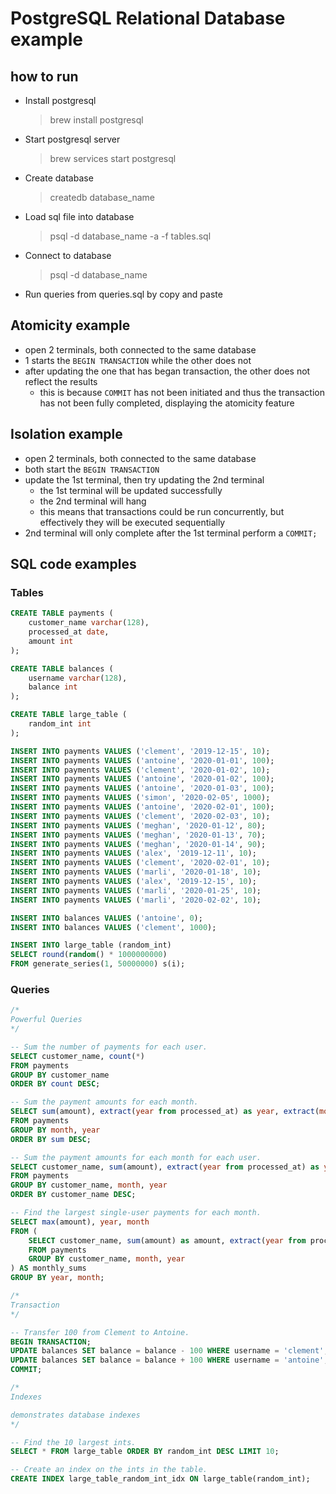 # PostgreSQL Relational Database example

## how to run

- Install postgresql
  > brew install postgresql
- Start postgresql server
  > brew services start postgresql
- Create database
  > createdb database_name
- Load sql file into database
  > psql -d database_name -a -f tables.sql
- Connect to database
  > psql -d database_name
- Run queries from queries.sql by copy and paste

## Atomicity example

- open 2 terminals, both connected to the same database
- 1 starts the `BEGIN TRANSACTION` while the other does not
- after updating the one that has began transaction, the other does not reflect the results
  - this is because `COMMIT` has not been initiated and thus the transaction has not been fully completed, displaying the atomicity feature

## Isolation example

- open 2 terminals, both connected to the same database
- both start the `BEGIN TRANSACTION`
- update the 1st terminal, then try updating the 2nd terminal
  - the 1st terminal will be updated successfully
  - the 2nd terminal will hang
  - this means that transactions could be run concurrently, but effectively they will be executed sequentially
- 2nd terminal will only complete after the 1st terminal perform a `COMMIT;`

## SQL code examples

### Tables

```sql
CREATE TABLE payments (
    customer_name varchar(128),
    processed_at date,
    amount int
);

CREATE TABLE balances (
    username varchar(128),
    balance int
);

CREATE TABLE large_table (
    random_int int
);

INSERT INTO payments VALUES ('clement', '2019-12-15', 10);
INSERT INTO payments VALUES ('antoine', '2020-01-01', 100);
INSERT INTO payments VALUES ('clement', '2020-01-02', 10);
INSERT INTO payments VALUES ('antoine', '2020-01-02', 100);
INSERT INTO payments VALUES ('antoine', '2020-01-03', 100);
INSERT INTO payments VALUES ('simon', '2020-02-05', 1000);
INSERT INTO payments VALUES ('antoine', '2020-02-01', 100);
INSERT INTO payments VALUES ('clement', '2020-02-03', 10);
INSERT INTO payments VALUES ('meghan', '2020-01-12', 80);
INSERT INTO payments VALUES ('meghan', '2020-01-13', 70);
INSERT INTO payments VALUES ('meghan', '2020-01-14', 90);
INSERT INTO payments VALUES ('alex', '2019-12-11', 10);
INSERT INTO payments VALUES ('clement', '2020-02-01', 10);
INSERT INTO payments VALUES ('marli', '2020-01-18', 10);
INSERT INTO payments VALUES ('alex', '2019-12-15', 10);
INSERT INTO payments VALUES ('marli', '2020-01-25', 10);
INSERT INTO payments VALUES ('marli', '2020-02-02', 10);

INSERT INTO balances VALUES ('antoine', 0);
INSERT INTO balances VALUES ('clement', 1000);

INSERT INTO large_table (random_int)
SELECT round(random() * 1000000000)
FROM generate_series(1, 50000000) s(i);
```

### Queries

```sql
/*
Powerful Queries
*/

-- Sum the number of payments for each user.
SELECT customer_name, count(*)
FROM payments
GROUP BY customer_name
ORDER BY count DESC;

-- Sum the payment amounts for each month.
SELECT sum(amount), extract(year from processed_at) as year, extract(month from processed_at) as month
FROM payments
GROUP BY month, year
ORDER BY sum DESC;

-- Sum the payment amounts for each month for each user.
SELECT customer_name, sum(amount), extract(year from processed_at) as year, extract(month from processed_at) as month
FROM payments
GROUP BY customer_name, month, year
ORDER BY customer_name DESC;

-- Find the largest single-user payments for each month.
SELECT max(amount), year, month
FROM (
    SELECT customer_name, sum(amount) as amount, extract(year from processed_at) as year, extract(month from processed_at) as month
    FROM payments
    GROUP BY customer_name, month, year
) AS monthly_sums
GROUP BY year, month;

/*
Transaction
*/

-- Transfer 100 from Clement to Antoine.
BEGIN TRANSACTION;
UPDATE balances SET balance = balance - 100 WHERE username = 'clement';
UPDATE balances SET balance = balance + 100 WHERE username = 'antoine';
COMMIT;

/*
Indexes

demonstrates database indexes
*/

-- Find the 10 largest ints.
SELECT * FROM large_table ORDER BY random_int DESC LIMIT 10;

-- Create an index on the ints in the table.
CREATE INDEX large_table_random_int_idx ON large_table(random_int);
```
